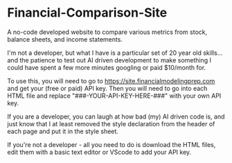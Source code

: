 # Financial-Comparison-Site
A no-code developed website to compare various metrics from stock, balance sheets, and income statements. 

I'm not a developer, but what I have is a particular set of 20 year old skills... and the patience to test out AI driven development to make something I could have spent a few more minutes googling or paid $10/month for. 

To use this, you will need to go to https://site.financialmodelingprep.com and get your (free or paid) API key. Then you will need to go into each HTML file and replace "###-YOUR-API-KEY-HERE-###" with your own API key.

If you are a developer, you can laugh at how bad (my) AI driven code is, and just know that I at least removed the style declaration from the header of each page and put it in the style sheet.

If you're not a developer - all you need to do is download the HTML files, edit them with a basic text editor or VScode to add your API key.
